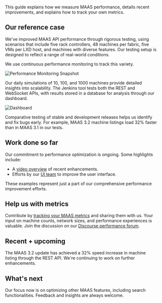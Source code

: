 This guide explains how we measure MAAS performance, details recent improvements, and explains how to track your own metrics.

## Our reference case

We've improved MAAS API performance through rigorous testing, using scenarios that include five rack controllers, 48 machines per fabric, five VMs per LXD host, and machines with diverse features. Our testing setup is designed to reflect a range of real-world conditions.

We use continuous performance monitoring to track this variety. 

![Performance Monitoring Snapshot](https://discourse-maas-io-uploads.s3.us-east-1.amazonaws.com/original/2X/d/d8a0887dd9d6f01311966c10f5d9093feb76806f.png)

Our daily simulations of 10, 100, and 1000 machines provide detailed insights into scalability. The Jenkins tool tests both the REST and WebSocket APIs, with results stored in a database for analysis through our dashboard.

![Dashboard](https://discourse-maas-io-uploads.s3.us-east-1.amazonaws.com/original/2X/f/f5f831164e70273e81b4120b442469f665e16b47.png)

Comparative testing of stable and development releases helps us identify and fix bugs early. For example, MAAS 3.2 machine listings load 32% faster than in MAAS 3.1 in our tests.

## Work done so far

Our commitment to performance optimization is ongoing. Some highlights include:

- A [video overview](https://discourse.maas.io/t/maas-show-and-tell-is-maas-fast-yet/6105) of recent enhancements.
- Efforts by our [UI team](https://discourse.maas.io/t/maas-ui-improving-the-performance-of-maas-ui/5820) to improve the user interface.

These examples represent just a part of our comprehensive performance improvement efforts.

## Help us with metrics

Contribute by [tracking your MAAS metrics](https://maas.io/docs/how-to-monitor-maas) and sharing them with us. Your input on machine counts, network sizes, and performance experiences is valuable. Join the discussion on our [Discourse performance forum](https://discourse.maas.io/c/maas-performance/26).

## Recent + upcoming

The MAAS 3.2 update has achieved a 32% speed increase in machine listing through the REST API. We're continuing to work on further enhancements.

## What's next

Our focus now is on optimizing other MAAS features, including search functionalities. Feedback and insights are always welcome.

